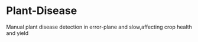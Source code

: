 # Plant-Disease
Manual plant disease detection in error-plane and slow,affecting crop health and yield
